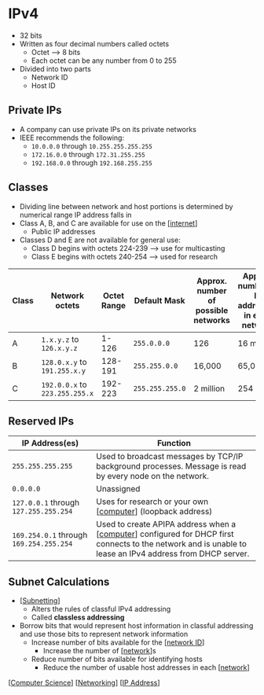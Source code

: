 # IPv4

- 32 bits
- Written as four decimal numbers called octets
  - Octet --> 8 bits
  - Each octet can be any number from 0 to 255
- Divided into two parts
  - Network ID
  - Host ID

## Private IPs

- A company can use private IPs on its private networks
- IEEE recommends the following:
  - `10.0.0.0` through `10.255.255.255.255`
  - `172.16.0.0` through `172.31.255.255`
  - `192.168.0.0` through `192.168.255.255`

## Classes

- Dividing line between network and host portions is determined by numerical range IP address falls in
- Class A, B, and C are available for use on the [[internet]]
  - Public IP addresses
- Classes D and E are not available for general use:
  - Class D begins with octets 224-239 --> use for multicasting
  - Class E begins with octets 240-254 --> used for research

| Class | Network octets                 | Octet Range | Default Mask    | Approx. number of possible networks | Approx. number of IP addresses in each network |
| ----- | ------------------------------ | ----------- | --------------- | ----------------------------------- | ---------------------------------------------- |
| A     | `1.x.y.z` to `126.x.y.z`       | 1-126       | `255.0.0.0`     | 126                                 | 16 million                                     |
| B     | `128.0.x.y` to `191.255.x.y`   | 128-191     | `255.255.0.0`   | 16,000                              | 65,000                                         |
| C     | `192.0.0.x` to `223.255.255.x` | 192-223     | `255.255.255.0` | 2 million                           | 254                                            |

## Reserved IPs

| IP Address(es)                          | Function                                                                                                                                                    |
| --------------------------------------- | ----------------------------------------------------------------------------------------------------------------------------------------------------------- |
| `255.255.255.255`                       | Used to broadcast messages by TCP/IP background processes. Message is read by every node on the network.                                                    |
| `0.0.0.0`                               | Unassigned                                                                                                                                                  |
| `127.0.0.1` through `127.255.255.254`   | Uses for research or your own [[computer]] (loopback address)                                                                                               |
| `169.254.0.1` through `169.254.255.254` | Used to create APIPA address when a [[computer]] configured for DHCP first connects to the network and is unable to lease an IPv4 address from DHCP server. |

## Subnet Calculations

- [[Subnetting]]
  - Alters the rules of classful IPv4 addressing
  - Called **classless addressing**
- Borrow bits that would represent host information in classful addressing and use those bits to represent network information
  - Increase number of bits available for the [[network ID]]
    - Increase the number of [[network]]s
  - Reduce number of bits available for identifying hosts
    - Reduce the number of usable host addresses in each [[network]]

[[Computer Science]] [[Networking]] [[IP Address]]

[//begin]: # "Autogenerated link references for markdown compatibility"
[internet]: internet "Internet"
[computer]: computer "Computer"
[Subnetting]: subnetting "Subnetting"
[network ID]: network-id "Network ID"
[network]: network "Network"
[Computer Science]: computer-science "Computer Science"
[Networking]: networking "Networking"
[IP Address]: ip-address "IP Address"
[//end]: # "Autogenerated link references"